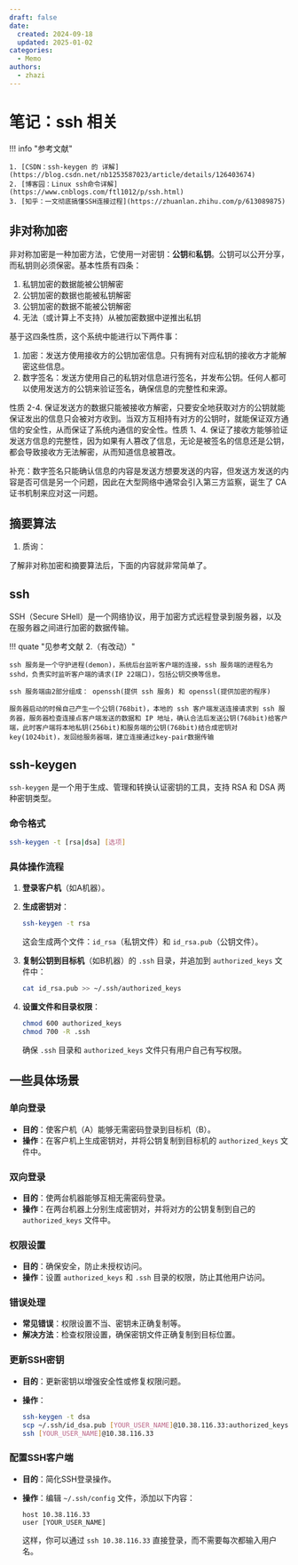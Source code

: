 ```yaml
---
draft: false
date:
  created: 2024-09-18
  updated: 2025-01-02
categories:
  - Memo
authors:
  - zhazi
---
```


# 笔记：ssh 相关

!!! info "参考文献"

    1. [CSDN：ssh-keygen 的 详解](https://blog.csdn.net/nb1253587023/article/details/126403674)
    2. [博客园：Linux ssh命令详解](https://www.cnblogs.com/ftl1012/p/ssh.html)
    3. [知乎：一文彻底搞懂SSH连接过程](https://zhuanlan.zhihu.com/p/613089875)
<!-- more -->

## 非对称加密

非对称加密是一种加密方法，它使用一对密钥：**公钥**和**私钥**。公钥可以公开分享，而私钥则必须保密。基本性质有四条：

1. 私钥加密的数据能被公钥解密
2. 公钥加密的数据也能被私钥解密
3. 公钥加密的数据不能被公钥解密
4. 无法（或计算上不支持）从被加密数据中逆推出私钥

基于这四条性质，这个系统中能进行以下两件事：

1. 加密：发送方使用接收方的公钥加密信息。只有拥有对应私钥的接收方才能解密这些信息。
2. 数字签名：发送方使用自己的私钥对信息进行签名，并发布公钥。任何人都可以使用发送方的公钥来验证签名，确保信息的完整性和来源。

性质 2-4. 保证发送方的数据只能被接收方解密，只要安全地获取对方的公钥就能保证发出的信息只会被对方收到。当双方互相持有对方的公钥时，就能保证双方通信的安全性，从而保证了系统内通信的安全性。性质 1、4. 保证了接收方能够验证发送方信息的完整性，因为如果有人篡改了信息，无论是被签名的信息还是公钥，都会导致接收方无法解密，从而知道信息被篡改。

补充：数字签名只能确认信息的内容是发送方想要发送的内容，但发送方发送的内容是否可信是另一个问题，因此在大型网络中通常会引入第三方监察，诞生了 CA 证书机制来应对这一问题。

## 摘要算法

1. 质询：

了解非对称加密和摘要算法后，下面的内容就非常简单了。

## ssh

SSH（Secure SHell）是一个网络协议，用于加密方式远程登录到服务器，以及在服务器之间进行加密的数据传输。

!!! quate "见参考文献 2.（有改动）"

    ssh 服务是一个守护进程(demon)，系统后台监听客户端的连接，ssh 服务端的进程名为 sshd，负责实时监听客户端的请求(IP 22端口)，包括公钥交换等信息。

    ssh 服务端由2部分组成： openssh(提供 ssh 服务) 和 openssl(提供加密的程序)

    服务器启动的时候自己产生一个公钥(768bit)，本地的 ssh 客户端发送连接请求到 ssh 服务器，服务器检查连接点客户端发送的数据和 IP 地址，确认合法后发送公钥(768bit)给客户端，此时客户端将本地私钥(256bit)和服务端的公钥(768bit)结合成密钥对key(1024bit)，发回给服务器端，建立连接通过key-pair数据传输

## ssh-keygen

`ssh-keygen` 是一个用于生成、管理和转换认证密钥的工具，支持 RSA 和 DSA 两种密钥类型。

### 命令格式

```bash
ssh-keygen -t [rsa|dsa] [选项]
```

### 具体操作流程

1. **登录客户机**（如A机器）。
2. **生成密钥对**：

   ```bash
   ssh-keygen -t rsa
   ```

   这会生成两个文件：`id_rsa`（私钥文件）和 `id_rsa.pub`（公钥文件）。

3. **复制公钥到目标机**（如B机器）的 `.ssh` 目录，并追加到 `authorized_keys` 文件中：

   ```bash
   cat id_rsa.pub >> ~/.ssh/authorized_keys
   ```

4. **设置文件和目录权限**：

   ```bash
   chmod 600 authorized_keys
   chmod 700 -R .ssh
   ```

   确保 `.ssh` 目录和 `authorized_keys` 文件只有用户自己有写权限。

## 一些具体场景

### 单向登录

- **目的**：使客户机（A）能够无需密码登录到目标机（B）。
- **操作**：在客户机上生成密钥对，并将公钥复制到目标机的 `authorized_keys` 文件中。

### 双向登录

- **目的**：使两台机器能够互相无需密码登录。
- **操作**：在两台机器上分别生成密钥对，并将对方的公钥复制到自己的 `authorized_keys` 文件中。

### 权限设置

- **目的**：确保安全，防止未授权访问。
- **操作**：设置 `authorized_keys` 和 `.ssh` 目录的权限，防止其他用户访问。

### 错误处理

- **常见错误**：权限设置不当、密钥未正确复制等。
- **解决方法**：检查权限设置，确保密钥文件正确复制到目标位置。

### 更新SSH密钥

- **目的**：更新密钥以增强安全性或修复权限问题。
- **操作**：

  ```bash
  ssh-keygen -t dsa
  scp ~/.ssh/id_dsa.pub [YOUR_USER_NAME]@10.38.116.33:authorized_keys
  ssh [YOUR_USER_NAME]@10.38.116.33
  ```

### 配置SSH客户端

- **目的**：简化SSH登录操作。
- **操作**：编辑 `~/.ssh/config` 文件，添加以下内容：

  ```
  host 10.38.116.33
  user [YOUR_USER_NAME]
  ```

  这样，你可以通过 `ssh 10.38.116.33` 直接登录，而不需要每次都输入用户名。
